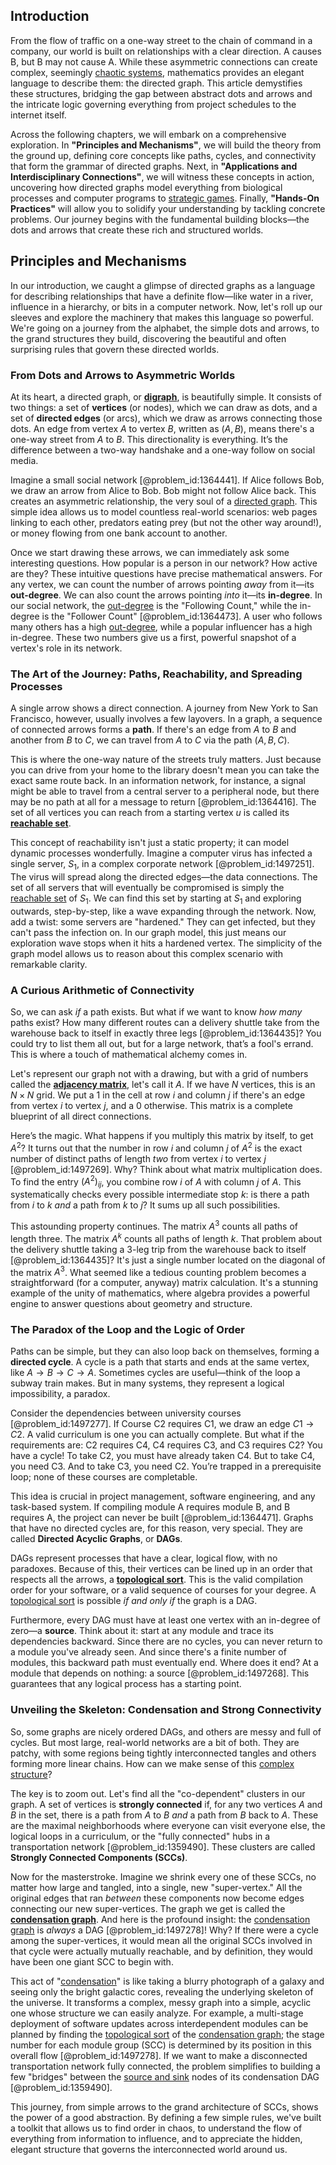 ## Introduction
From the flow of traffic on a one-way street to the chain of command in a company, our world is built on relationships with a clear direction. A causes B, but B may not cause A. While these asymmetric connections can create complex, seemingly [chaotic systems](@article_id:138823), mathematics provides an elegant language to describe them: the directed graph. This article demystifies these structures, bridging the gap between abstract dots and arrows and the intricate logic governing everything from project schedules to the internet itself.

Across the following chapters, we will embark on a comprehensive exploration. In **"Principles and Mechanisms"**, we will build the theory from the ground up, defining core concepts like paths, cycles, and connectivity that form the grammar of directed graphs. Next, in **"Applications and Interdisciplinary Connections"**, we will witness these concepts in action, uncovering how directed graphs model everything from biological processes and computer programs to [strategic games](@article_id:271386). Finally, **"Hands-On Practices"** will allow you to solidify your understanding by tackling concrete problems. Our journey begins with the fundamental building blocks—the dots and arrows that create these rich and structured worlds.

## Principles and Mechanisms

In our introduction, we caught a glimpse of directed graphs as a language for describing relationships that have a definite flow—like water in a river, influence in a hierarchy, or bits in a computer network. Now, let's roll up our sleeves and explore the machinery that makes this language so powerful. We're going on a journey from the alphabet, the simple dots and arrows, to the grand structures they build, discovering the beautiful and often surprising rules that govern these directed worlds.

### From Dots and Arrows to Asymmetric Worlds

At its heart, a directed graph, or **[digraph](@article_id:276465)**, is beautifully simple. It consists of two things: a set of **vertices** (or nodes), which we can draw as dots, and a set of **directed edges** (or arcs), which we draw as arrows connecting those dots. An edge from vertex $A$ to vertex $B$, written as $(A, B)$, means there's a one-way street from $A$ to $B$. This directionality is everything. It’s the difference between a two-way handshake and a one-way follow on social media.

Imagine a small social network [@problem_id:1364441]. If Alice follows Bob, we draw an arrow from Alice to Bob. Bob might not follow Alice back. This creates an asymmetric relationship, the very soul of a [directed graph](@article_id:265041). This simple idea allows us to model countless real-world scenarios: web pages linking to each other, predators eating prey (but not the other way around!), or money flowing from one bank account to another.

Once we start drawing these arrows, we can immediately ask some interesting questions. How popular is a person in our network? How active are they? These intuitive questions have precise mathematical answers. For any vertex, we can count the number of arrows pointing *away* from it—its **out-degree**. We can also count the arrows pointing *into* it—its **in-degree**. In our social network, the [out-degree](@article_id:262687) is the "Following Count," while the in-degree is the "Follower Count" [@problem_id:1364473]. A user who follows many others has a high [out-degree](@article_id:262687), while a popular influencer has a high in-degree. These two numbers give us a first, powerful snapshot of a vertex's role in its network.

### The Art of the Journey: Paths, Reachability, and Spreading Processes

A single arrow shows a direct connection. A journey from New York to San Francisco, however, usually involves a few layovers. In a graph, a sequence of connected arrows forms a **path**. If there's an edge from $A$ to $B$ and another from $B$ to $C$, we can travel from $A$ to $C$ via the path $(A, B, C)$.

This is where the one-way nature of the streets truly matters. Just because you can drive from your home to the library doesn't mean you can take the exact same route back. In an information network, for instance, a signal might be able to travel from a central server to a peripheral node, but there may be no path at all for a message to return [@problem_id:1364416]. The set of all vertices you can reach from a starting vertex $u$ is called its **[reachable set](@article_id:275697)**.

This concept of reachability isn't just a static property; it can model dynamic processes wonderfully. Imagine a computer virus has infected a single server, $S_1$, in a complex corporate network [@problem_id:1497251]. The virus will spread along the directed edges—the data connections. The set of all servers that will eventually be compromised is simply the [reachable set](@article_id:275697) of $S_1$. We can find this set by starting at $S_1$ and exploring outwards, step-by-step, like a wave expanding through the network. Now, add a twist: some servers are "hardened." They can get infected, but they can't pass the infection on. In our graph model, this just means our exploration wave stops when it hits a hardened vertex. The simplicity of the graph model allows us to reason about this complex scenario with remarkable clarity.

### A Curious Arithmetic of Connectivity

So, we can ask *if* a path exists. But what if we want to know *how many* paths exist? How many different routes can a delivery shuttle take from the warehouse back to itself in exactly three legs [@problem_id:1364435]? You could try to list them all out, but for a large network, that’s a fool's errand. This is where a touch of mathematical alchemy comes in.

Let's represent our graph not with a drawing, but with a grid of numbers called the **[adjacency matrix](@article_id:150516)**, let's call it $A$. If we have $N$ vertices, this is an $N \times N$ grid. We put a $1$ in the cell at row $i$ and column $j$ if there's an edge from vertex $i$ to vertex $j$, and a $0$ otherwise. This matrix is a complete blueprint of all direct connections.

Here’s the magic. What happens if you multiply this matrix by itself, to get $A^2$? It turns out that the number in row $i$ and column $j$ of $A^2$ is the exact number of distinct paths of length *two* from vertex $i$ to vertex $j$ [@problem_id:1497269]. Why? Think about what matrix multiplication does. To find the entry $(A^2)_{ij}$, you combine row $i$ of $A$ with column $j$ of $A$. This systematically checks every possible intermediate stop $k$: is there a path from $i$ to $k$ *and* a path from $k$ to $j$? It sums up all such possibilities.

This astounding property continues. The matrix $A^3$ counts all paths of length three. The matrix $A^k$ counts all paths of length $k$. That problem about the delivery shuttle taking a 3-leg trip from the warehouse back to itself [@problem_id:1364435]? It's just a single number located on the diagonal of the matrix $A^3$. What seemed like a tedious counting problem becomes a straightforward (for a computer, anyway) matrix calculation. It's a stunning example of the unity of mathematics, where algebra provides a powerful engine to answer questions about geometry and structure.

### The Paradox of the Loop and the Logic of Order

Paths can be simple, but they can also loop back on themselves, forming a **directed cycle**. A cycle is a path that starts and ends at the same vertex, like $A \to B \to C \to A$. Sometimes cycles are useful—think of the loop a subway train makes. But in many systems, they represent a logical impossibility, a paradox.

Consider the dependencies between university courses [@problem_id:1497277]. If Course C2 requires C1, we draw an edge $C1 \to C2$. A valid curriculum is one you can actually complete. But what if the requirements are: C2 requires C4, C4 requires C3, and C3 requires C2? You have a cycle! To take C2, you must have already taken C4. But to take C4, you need C3. And to take C3, you need C2. You’re trapped in a prerequisite loop; none of these courses are completable.

This idea is crucial in project management, software engineering, and any task-based system. If compiling module A requires module B, and B requires A, the project can never be built [@problem_id:1364471]. Graphs that have no directed cycles are, for this reason, very special. They are called **Directed Acyclic Graphs**, or **DAGs**.

DAGs represent processes that have a clear, logical flow, with no paradoxes. Because of this, their vertices can be lined up in an order that respects all the arrows, a **[topological sort](@article_id:268508)**. This is the valid compilation order for your software, or a valid sequence of courses for your degree. A [topological sort](@article_id:268508) is possible *if and only if* the graph is a DAG.

Furthermore, every DAG must have at least one vertex with an in-degree of zero—a **source**. Think about it: start at any module and trace its dependencies backward. Since there are no cycles, you can never return to a module you've already seen. And since there's a finite number of modules, this backward path must eventually end. Where does it end? At a module that depends on nothing: a source [@problem_id:1497268]. This guarantees that any logical process has a starting point.

### Unveiling the Skeleton: Condensation and Strong Connectivity

So, some graphs are nicely ordered DAGs, and others are messy and full of cycles. But most large, real-world networks are a bit of both. They are patchy, with some regions being tightly interconnected tangles and others forming more linear chains. How can we make sense of this [complex structure](@article_id:268634)?

The key is to zoom out. Let's find all the "co-dependent" clusters in our graph. A set of vertices is **strongly connected** if, for any two vertices $A$ and $B$ in the set, there is a path from $A$ to $B$ *and* a path from $B$ back to $A$. These are the maximal neighborhoods where everyone can visit everyone else, the logical loops in a curriculum, or the "fully connected" hubs in a transportation network [@problem_id:1359490]. These clusters are called **Strongly Connected Components (SCCs)**.

Now for the masterstroke. Imagine we shrink every one of these SCCs, no matter how large and tangled, into a single, new "super-vertex." All the original edges that ran *between* these components now become edges connecting our new super-vertices. The graph we get is called the **[condensation graph](@article_id:261338)**. And here is the profound insight: the [condensation graph](@article_id:261338) is *always* a DAG [@problem_id:1497278]! Why? If there were a cycle among the super-vertices, it would mean all the original SCCs involved in that cycle were actually mutually reachable, and by definition, they would have been one giant SCC to begin with.

This act of "[condensation](@article_id:148176)" is like taking a blurry photograph of a galaxy and seeing only the bright galactic cores, revealing the underlying skeleton of the universe. It transforms a complex, messy graph into a simple, acyclic one whose structure we can easily analyze. For example, a multi-stage deployment of software updates across interdependent modules can be planned by finding the [topological sort](@article_id:268508) of the [condensation graph](@article_id:261338); the stage number for each module group (SCC) is determined by its position in this overall flow [@problem_id:1497278]. If we want to make a disconnected transportation network fully connected, the problem simplifies to building a few "bridges" between the [source and sink](@article_id:265209) nodes of its condensation DAG [@problem_id:1359490].

This journey, from simple arrows to the grand architecture of SCCs, shows the power of a good abstraction. By defining a few simple rules, we've built a toolkit that allows us to find order in chaos, to understand the flow of everything from information to influence, and to appreciate the hidden, elegant structure that governs the interconnected world around us.